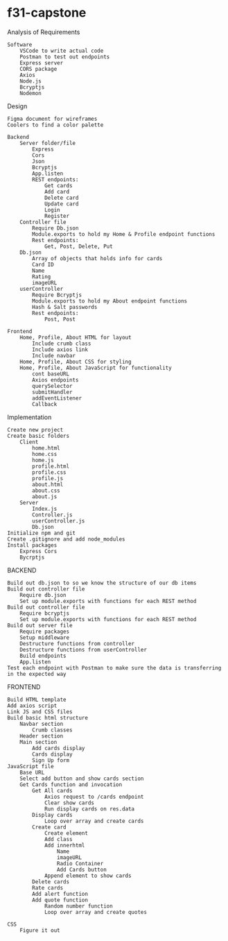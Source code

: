 # f31-capstone
Analysis of Requirements

    Software
        VSCode to write actual code
        Postman to test out endpoints
        Express server
        CORS package
        Axios
        Node.js
        Bcryptjs
        Nodemon

Design

    Figma document for wireframes
    Coolers to find a color palette

    Backend
        Server folder/file
            Express
            Cors
            Json
            Bcryptjs
            App.listen
            REST endpoints:
                Get cards
                Add card
                Delete card
                Update card
                Login
                Register
        Controller file
            Require Db.json
            Module.exports to hold my Home & Profile endpoint functions
            Rest endpoints:
                Get, Post, Delete, Put
        Db.json
            Array of objects that holds info for cards
            Card ID
            Name
            Rating
            imageURL
        userController
            Require Bcryptjs
            Module.exports to hold my About endpoint functions
            Hash & Salt passwords
            Rest endpoints:
                Post, Post

    Frontend
        Home, Profile, About HTML for layout
            Include crumb class
            Include axios link
            Include navbar
        Home, Profile, About CSS for styling
        Home, Profile, About JavaScript for functionality
            cont baseURL
            Axios endpoints
            querySelector
            submitHandler
            addEventListener
            Callback

Implementation

    Create new project
    Create basic folders
        Client
            home.html
            home.css
            home.js
            profile.html
            profile.css
            profile.js
            about.html
            about.css
            about.js
        Server	
            Index.js
            Controller.js
            userController.js
            Db.json
    Initialize npm and git
    Create .gitignore and add node_modules
    Install packages
        Express Cors
        Bycrptjs

BACKEND

    Build out db.json to so we know the structure of our db items
    Build out controller file
        Require db.json
        Set up module.exports with functions for each REST method
    Build out controller file
        Require bcryptjs
        Set up module.exports with functions for each REST method
    Build out server file
        Require packages
        Setup middleware
        Destructure functions from controller
        Destructure functions from userController
        Build endpoints
        App.listen
    Test each endpoint with Postman to make sure the data is transferring in the expected way

FRONTEND

    Build HTML template
    Add axios script
    Link JS and CSS files
    Build basic html structure
        Navbar section
            Crumb classes
        Header section
        Main section
            Add cards display
            Cards display
            Sign Up form
    JavaScript file
        Base URL
        Select add button and show cards section
        Get Cards function and invocation
            Get All cards
                Axios request to /cards endpoint
                Clear show cards
                Run display cards on res.data
            Display cards
                Loop over array and create cards
            Create card
                Create element
                Add class
                Add innerhtml
                    Name
                    imageURL
                    Radio Container
                    Add Cards button
                Append element to show cards
            Delete cards
            Rate cards
            Add alert function
            Add quote function
                Random number function
                Loop over array and create quotes
                
    CSS
        Figure it out


